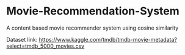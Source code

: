 # Movie-Recommendation-System
A content based movie recommender system using cosine similarity

Dataset link: https://www.kaggle.com/tmdb/tmdb-movie-metadata?select=tmdb_5000_movies.csv
